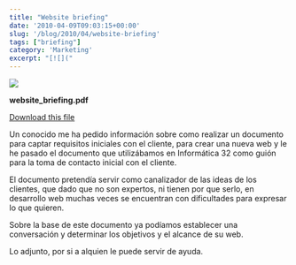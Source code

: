 ```yaml
---
title: "Website briefing"
date: '2010-04-09T09:03:15+00:00'
slug: '/blog/2010/04/website-briefing'
tags: ["briefing"]
category: 'Marketing'
excerpt: "[![]("
---
```

[![](http://static1.squarespace.com/static/5303797ae4b0c6ad9e43f072/5303ce80e4b0400995a883d6/5303cf33e4b0400995a88aed/1392758579164/pdf.png)](http://static.squarespace.com/static/5303797ae4b0c6ad9e43f072/5303ce80e4b0400995a883d6/5303cf32e4b0400995a88aea/1392758578962/website-briefing?format=original)

**website\_briefing.pdf**

[Download this file](http://posterous.com/getfile/files.posterous.com/jorgegorka/dIcz9CveJRKXFpYxWFwkQswj7pbwDtNHMHHmfRDvxWxZykMsAF0mgsAnIA4a/website_briefing.pdf)

Un conocido me ha pedido información sobre como realizar un documento para captar requisitos iniciales con el cliente, para crear una nueva web y le he pasado el documento que utilizábamos en Informática 32 como guión para la toma de contacto inicial con el cliente.

El documento pretendía servir como canalizador de las ideas de los clientes, que dado que no son expertos, ni tienen por que serlo, en desarrollo web muchas veces se encuentran con dificultades para expresar lo que quieren.

Sobre la base de este documento ya podíamos establecer una conversación y determinar los objetivos y el alcance de su web.

Lo adjunto, por si a alquien le puede servir de ayuda.

